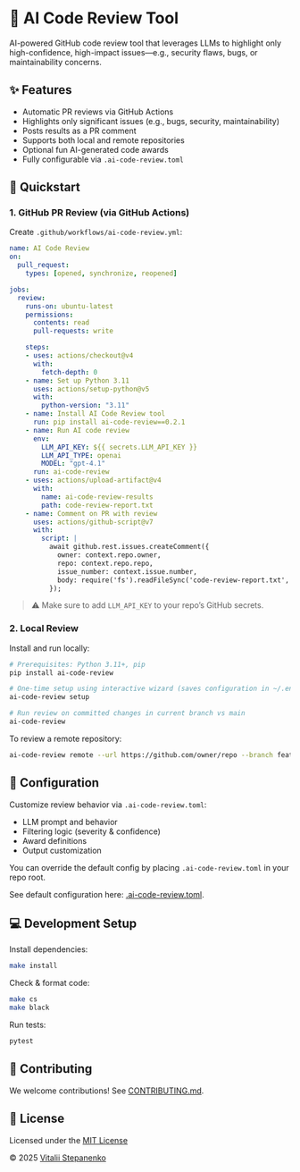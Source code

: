# 🤖 AI Code Review Tool

AI-powered GitHub code review tool that leverages LLMs to highlight only high-confidence, high-impact issues—e.g., security flaws, bugs, or maintainability concerns.

## ✨ Features

- Automatic PR reviews via GitHub Actions
- Highlights only significant issues (e.g., bugs, security, maintainability)
- Posts results as a PR comment
- Supports both local and remote repositories
- Optional fun AI-generated code awards
- Fully configurable via `.ai-code-review.toml`

## 🚀 Quickstart

### 1. GitHub PR Review (via GitHub Actions)

Create `.github/workflows/ai-code-review.yml`:

```yaml
name: AI Code Review
on:
  pull_request:
    types: [opened, synchronize, reopened]

jobs:
  review:
    runs-on: ubuntu-latest
    permissions:
      contents: read
      pull-requests: write

    steps:
    - uses: actions/checkout@v4
      with:
        fetch-depth: 0
    - name: Set up Python 3.11
      uses: actions/setup-python@v5
      with:
        python-version: "3.11"
    - name: Install AI Code Review tool
      run: pip install ai-code-review==0.2.1
    - name: Run AI code review
      env:
        LLM_API_KEY: ${{ secrets.LLM_API_KEY }}
        LLM_API_TYPE: openai
        MODEL: "gpt-4.1"
      run: ai-code-review
    - uses: actions/upload-artifact@v4
      with:
        name: ai-code-review-results
        path: code-review-report.txt
    - name: Comment on PR with review
      uses: actions/github-script@v7
      with:
        script: |
          await github.rest.issues.createComment({
            owner: context.repo.owner,
            repo: context.repo.repo,
            issue_number: context.issue.number,
            body: require('fs').readFileSync('code-review-report.txt', 'utf8')
          });
```

> ⚠️ Make sure to add `LLM_API_KEY` to your repo’s GitHub secrets.

### 2. Local Review

Install and run locally:

```bash
# Prerequisites: Python 3.11+, pip
pip install ai-code-review

# One-time setup using interactive wizard (saves configuration in ~/.env.ai-code-review)
ai-code-review setup

# Run review on committed changes in current branch vs main
ai-code-review
```

To review a remote repository:

```bash
ai-code-review remote --url https://github.com/owner/repo --branch feature-branch
```

## 🔧 Configuration

Customize review behavior via `.ai-code-review.toml`:

- LLM prompt and behavior
- Filtering logic (severity & confidence)
- Award definitions
- Output customization

You can override the default config by placing `.ai-code-review.toml` in your repo root.

See default configuration here: [.ai-code-review.toml](https://github.com/Nayjest/github-ai-code-review/blob/main/ai_code_review/.ai-code-review.toml).
## 💻 Development Setup

Install dependencies:

```bash
make install
```

Check & format code:

```bash
make cs
make black
```

Run tests:

```bash
pytest
```

## 🤝 Contributing

We welcome contributions! See [CONTRIBUTING.md](CONTRIBUTING.md).

## 📝 License

Licensed under the [MIT License](LICENSE)

© 2025 [Vitalii Stepanenko](mailto:mail@vitaliy.in)